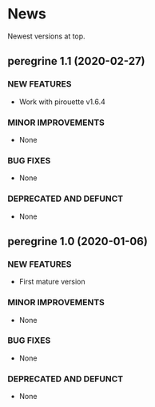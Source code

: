 # News

Newest versions at top.

## peregrine 1.1 (2020-02-27)

### NEW FEATURES

  * Work with pirouette v1.6.4
  
### MINOR IMPROVEMENTS

  * None

### BUG FIXES

  * None

### DEPRECATED AND DEFUNCT

  * None

## peregrine 1.0 (2020-01-06)

### NEW FEATURES

  * First mature version
  
### MINOR IMPROVEMENTS

  * None

### BUG FIXES

  * None

### DEPRECATED AND DEFUNCT

  * None

